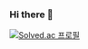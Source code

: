 ### Hi there 👋

[![Solved.ac 프로필](http://mazassumnida.wtf/api/v2/generate_badge?boj=krustm8)](https://solved.ac/krustm8)
